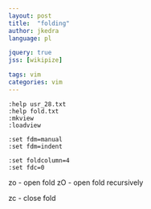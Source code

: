```yaml
---
layout: post
title:  "folding"
author: jkedra
language: pl

jquery: true
jss: [wikipize]

tags: vim
categories: vim
---
```


    :help usr_28.txt
    :help fold.txt
    :mkview
    :loadview

    :set fdm=manual
    :set fdm=indent

    :set foldcolumn=4
    :set fdc=0

zo - open fold
zO - open fold recursively

zc - close fold

